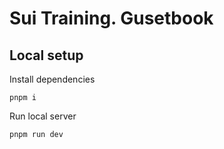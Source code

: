 # Sui Training. Gusetbook

## Local setup

Install dependencies

```shell
pnpm i
```

Run local server

```shell
pnpm run dev
```
